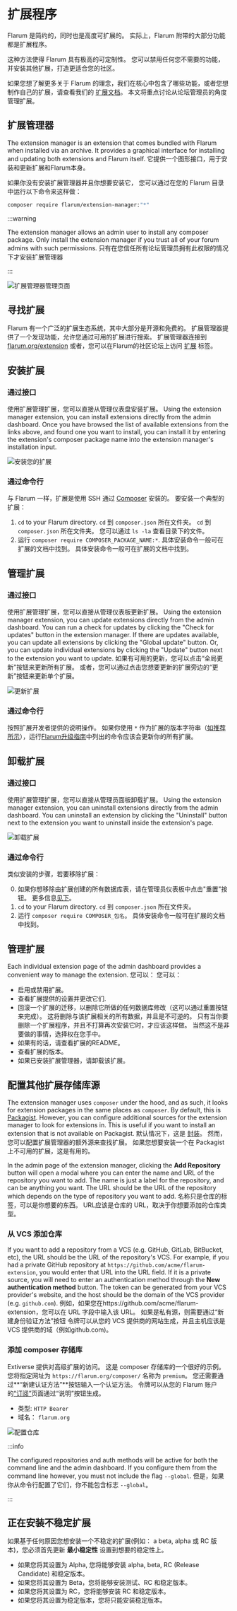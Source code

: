 # 扩展程序

Flarum 是简约的，同时也是高度可扩展的。 实际上，Flarum 附带的大部分功能都是扩展程序。

这种方法使得 Flarum 具有极高的可定制性。 您可以禁用任何您不需要的功能，并安装其他扩展，打造更适合您的社区。

如果您想了解更多关于 Flarum 的理念，我们在核心中包含了哪些功能，或者您想制作自己的扩展，请查看我们的 [扩展文档](extend/README.md)。 本文将重点讨论从论坛管理员的角度管理扩展。

## 扩展管理器

The extension manager is an extension that comes bundled with Flarum when installed via an archive. It provides a graphical interface for installing and updating both extensions and Flarum itself. 它提供一个图形接口，用于安装和更新扩展和Flarum本身。

如果你没有安装扩展管理器并且你想要安装它， 您可以通过在您的 Flarum 目录中运行以下命令来这样做：

```bash
composer require flarum/extension-manager:"*"
```

:::warning

The extension manager allows an admin user to install any composer package. Only install the extension manager if you trust all of your forum admins with such permissions. 只有在您信任所有论坛管理员拥有此权限的情况下才安装扩展管理器

:::

![扩展管理器管理页面](./assets/extension-manager-page.png)


## 寻找扩展

Flarum 有一个广泛的扩展生态系统，其中大部分是开源和免费的。 扩展管理器提供了一个发现功能，允许您通过可用的扩展进行搜索。 扩展管理器连接到 [flarum.org/extension](https://flarum.org/extensions) 或者，您可以在Flarum的社区论坛上访问 [扩展](https://discuss.flarum.org/t/extensions) 标签。

## 安装扩展

### 通过接口

使用扩展管理扩展，您可以直接从管理仪表盘安装扩展。 Using the extension manager extension, you can install extensions directly from the admin dashboard. Once you have browsed the list of available extensions from the links above, and found one you want to install, you can install it by entering the extension's composer package name into the extension manager's installation input.

![安装您的扩展](./assets/install-extension.png)

### 通过命令行

与 Flarum 一样，扩展是使用 SSH 通过 [Composer](https://getcomposer.org) 安装的。 要安装一个典型的扩展：

1. `cd` to your Flarum directory. `cd` 到 `composer.json` 所在文件夹。 `cd` 到 `composer.json` 所在文件夹。 您可以通过 `ls -la` 查看目录下的文件。
2. 运行 `composer require COMPOSER_PACKAGE_NAME:*`. 具体安装命令一般可在扩展的文档中找到。 具体安装命令一般可在扩展的文档中找到。

## 管理扩展

### 通过接口

使用扩展管理扩展，您可以直接从管理仪表板更新扩展。 Using the extension manager extension, you can update extensions directly from the admin dashboard. You can run a check for updates by clicking the "Check for updates" button in the extension manager. If there are updates available, you can update all extensions by clicking the "Global update" button. Or, you can update individual extensions by clicking the "Update" button next to the extension you want to update. 如果有可用的更新，您可以点击“全局更新”按钮来更新所有扩展。 或者，您可以通过点击您想要更新的扩展旁边的“更新”按钮来更新单个扩展。

![更新扩展](./assets/update-extension.png)

### 通过命令行

按照扩展开发者提供的说明操作。 如果你使用 `*` 作为扩展的版本字符串（[如推荐所示](composer.md)），运行[Flarum升级指南](update.md)中列出的命令应该会更新你的所有扩展。

## 卸载扩展

### 通过接口

使用扩展管理扩展，您可以直接从管理员面板卸载扩展。 Using the extension manager extension, you can uninstall extensions directly from the admin dashboard. You can uninstall an extension by clicking the "Uninstall" button next to the extension you want to uninstall inside the extension's page.

![卸载扩展](./assets/uninstall-extension.png)

### 通过命令行

类似安装的步骤，若要移除扩展：

0. 如果你想移除由扩展创建的所有数据库表，请在管理员仪表板中点击"重置"按钮。 更多信息[见下](#managing-extensions)。
1. `cd` to your Flarum directory. `cd` 到 `composer.json` 所在文件夹。
2. 运行 `composer require COMPOSER_包名`。 具体安装命令一般可在扩展的文档中找到。

## 管理扩展

Each individual extension page of the admin dashboard provides a convenient way to manage the extension. 您可以： 您可以：

- 启用或禁用扩展。
- 查看扩展提供的设置并更改它们.
- 回滚一个扩展的迁移，以删除它所做的任何数据库修改（这可以通过重置按钮来完成）。 这将删除与该扩展相关的所有数据，并且是不可逆的。 只有当你要删除一个扩展程序，并且不打算再次安装它时，才应该这样做。 当然这不是非要做的事情，选择权在您手中。
- 如果有的话，请查看扩展的README。
- 查看扩展的版本。
- 如果已安装扩展管理器，请卸载该扩展。

## 配置其他扩展存储库源

The extension manager uses `composer` under the hood, and as such, it looks for extension packages in the same places as `composer`. By default, this is [Packagist](https://packagist.org/). However, you can configure additional sources for the extension manager to look for extensions in. This is useful if you want to install an extension that is not available on Packagist. 默认情况下，这是 [封装](https://packagist.org/)。 然而，您可以配置扩展管理器的额外源来查找扩展。 如果您想要安装一个在 Packagist 上不可用的扩展，这是有用的。

In the admin page of the extension manager, clicking the **Add Repository** button will open a modal where you can enter the name and URL of the repository you want to add. The name is just a label for the repository, and can be anything you want. The URL should be the URL of the repository which depends on the type of repository you want to add. 名称只是仓库的标签，可以是你想要的东西。 URL应该是仓库的 URL，取决于你想要添加的仓库类型。

### 从 VCS 添加仓库

If you want to add a repository from a VCS (e.g. GitHub, GitLab, BitBucket, etc), the URL should be the URL of the repository's VCS. For example, if you had a private GitHub repository at `https://github.com/acme/flarum-extension`, you would enter that URL into the URL field. If it is a private source, you will need to enter an authentication method through the **New authentication method** button. The token can be generated from your VCS provider's website, and the host should be the domain of the VCS provider (e.g. `github.com`). 例如，如果您在https://github.com/acme/flarum-extension，您可以在 URL 字段中输入该 URL。 如果是私有源，则需要通过“新建身份验证方法”按钮 令牌可以从您的 VCS 提供商的网站生成，并且主机应该是 VCS 提供商的域（例如github.com)。

### 添加 composer 存储库

Extiverse 提供对高级扩展的访问。 这是 composer 存储库的一个很好的示例。 您将指定网址为 `https://flarum.org/composer/` 名称为 `premium`。 您还需要通过**“新建认证方法”**按钮输入一个认证方法。 令牌可以从您的 Flarum 账户的[“订阅”](https://flarum.org/dashboard/subscriptions)页面通过“说明”按钮生成。

* 类型: `HTTP Bearer`
* 域名： `flarum.org`

![配置仓库](./assets/config-repositories.png)

:::info

The configured repositories and auth methods will be active for both the command line and the admin dashboard. If you configure them from the command line however, you must not include the flag `--global`. 但是，如果你从命令行配置了它们，你不能包含标志 `--global`。

:::

## 正在安装不稳定扩展

如果基于任何原因您想安装一个不稳定的扩展(例如： a beta, alpha 或 RC 版本)，您必须首先更新 **最小稳定性** 设置到想要的稳定性上。

* 如果您将其设置为 Alpha, 您将能够安装 alpha, beta, RC (Release Candidate) 和稳定版本。
* 如果您将其设置为 Beta，您将能够安装测试、RC 和稳定版本。
* 如果您将其设置为 RC，您将能够安装 RC 和稳定版本。
* 如果您将其设置为稳定版本，您将只能安装稳定版本。
